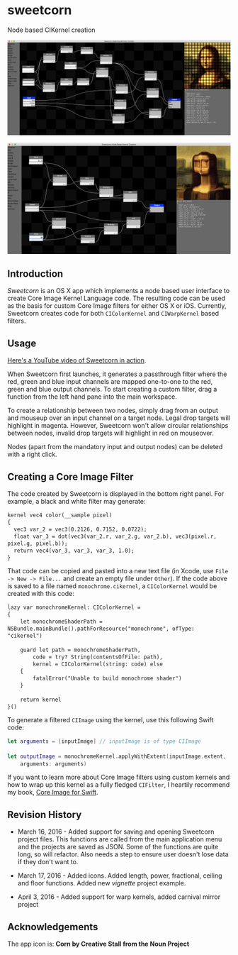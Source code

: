 # sweetcorn
Node based CIKernel creation

![/Sweetcorn/sweetcorn.png](/Sweetcorn/sweetcorn.png)

![/Sweetcorn/sweetcornwarp.png](/Sweetcorn/sweetcornwarp.png)

## Introduction

*Sweetcorn* is an OS X app which implements a node based user interface to create Core Image Kernel Language code. The resulting code can be used as the basis for custom Core Image filters for either OS X or iOS. Currently, Sweetcorn creates code for both `CIColorKernel` and `CIWarpKernel` based filters.

## Usage

[Here's a YouTube video of Sweetcorn in action](https://youtu.be/xrxDVxZrKDY). 

When Sweetcorn first launches, it generates a passthrough filter where the red, green and blue input channels are mapped one-to-one to the red, green and blue output channels. To start creating a custom filter, drag a function from the left hand pane into the main workspace. 

To create a relationship between two nodes, simply drag from an output and mouseup over an input channel on a target node. Legal drop targets will highlight in magenta. However, Sweetcorn won't allow circular relationships between nodes, invalid drop targets will highlight in red on mouseover. 

Nodes (apart from the mandatory input and output nodes) can be deleted with a right click.

## Creating a Core Image Filter

The code created by Sweetcorn is displayed in the bottom right panel. For example, a black and white filter may generate:

```
kernel vec4 color(__sample pixel)
{
  vec3 var_2 = vec3(0.2126, 0.7152, 0.0722); 
  float var_3 = dot(vec3(var_2.r, var_2.g, var_2.b), vec3(pixel.r, pixel.g, pixel.b)); 
  return vec4(var_3, var_3, var_3, 1.0); 
}
```

That code can be copied and pasted into a new text file (in Xcode, use `File -> New -> File...` and create an empty file under `Other`). If the code above is saved to a file named `monochrome.cikernel`, a `CIColorKernel` would be created with this code:

```
lazy var monochromeKernel: CIColorKernel =
{
    let monochromeShaderPath = NSBundle.mainBundle().pathForResource("monochrome", ofType: "cikernel")
    
    guard let path = monochromeShaderPath,
        code = try? String(contentsOfFile: path),
        kernel = CIColorKernel(string: code) else
    {
        fatalError("Unable to build monochrome shader")
    }
    
    return kernel
}()
```

To generate a filtered `CIImage` using the kernel, use this following Swift code:

```swift
let arguments = [inputImage] // inputImage is of type CIImage
        
let outputImage = monochromeKernel.applyWithExtent(inputImage.extent, 
    arguments: arguments)
```

If you want to learn more about Core Image filters using custom kernels and how to wrap up this kernel as a fully fledged `CIFilter`, I heartily recommend my book, [Core Image for Swift](https://itunes.apple.com/us/book/core-image-for-swift/id1073029980?ls=1&mt=13). 

## Revision History

* March 16, 2016 - Added support for saving and opening Sweetcorn project files. This functions are called from the main application menu and the projects are saved as JSON. Some of the functions are quite long, so will refactor. Also needs a step to ensure user doesn't lose data if they don't want to. 

* March 17, 2016 - Added icons. Added length, power, fractional, ceiling and floor functions. Added new _vignette_ project example.

* April 3, 2016 - Added support for warp kernels, added carnival mirror project 


## Acknowledgements

The app icon is: **Corn by Creative Stall from the Noun Project**
